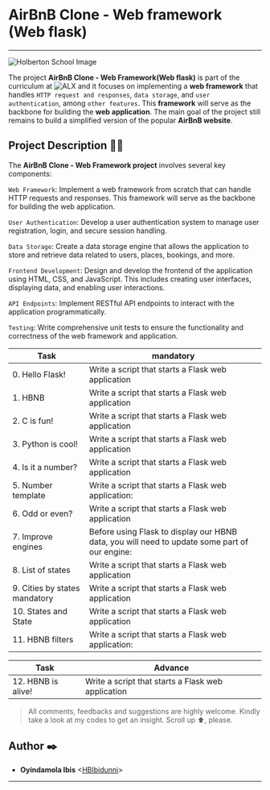 # AirBnB Clone - Web framework (Web flask)
-----------

![Holberton School Image](https://s3.amazonaws.com/intranet-projects-files/concepts/74/hbnb_step3.png)

The project __AirBnB Clone - Web Framework(Web flask)__ is part of the curriculum at ![ALX](ALX) and 
it focuses on implementing a __web framework__ that handles `HTTP request and responses`, 
`data storage`, and `user authentication`, among `other features`.
This __framework__ will serve as the backbone for building the __web application__.
The main goal of the project still remains to build a simplified version of the popular __AirBnB website__.


## Project Description :bust_in_silhouette::briefcase:

The __AirBnB Clone - Web Framework project__ involves several key components:

`Web Framework`: Implement a web framework from scratch that can handle HTTP requests and responses. 
This framework will serve as the backbone for building the web application.

`User Authentication`: Develop a user authentication system to manage user registration, 
login, and secure session handling.

`Data Storage`: Create a data storage engine that allows the application to store 
and retrieve data related to users, places, bookings, and more.

`Frontend Development`: Design and develop the frontend of the application using HTML, 
CSS, and JavaScript. This includes creating user interfaces, 
displaying data, and enabling user interactions.

`API Endpoints`: Implement RESTful API endpoints to interact with the application programmatically.

`Testing`: Write comprehensive unit tests to ensure the functionality and 
correctness of the web framework and application.


| Task | mandatory |
| ------ | ------ |
| 0. Hello Flask! | Write a script that starts a Flask web application |
| 1. HBNB  | Write a script that starts a Flask web application  |
| 2. C is fun! | Write a script that starts a Flask web application |
| 3. Python is cool! | Write a script that starts a Flask web application |
| 4. Is it a number?  | Write a script that starts a Flask web application |
| 5. Number template | Write a script that starts a Flask web application: |
| 6. Odd or even? | Write a script that starts a Flask web application |
| 7. Improve engines | Before using Flask to display our HBNB data, you will need to update some part of our engine:  |
| 8. List of states | Write a script that starts a Flask web application |
| 9. Cities by states mandatory | Write a script that starts a Flask web application |
| 10. States and State  | Write a script that starts a Flask web application |
| 11. HBNB filters | Write a script that starts a Flask web application: |

| Task | Advance |
| ------ | ------ |
| 12. HBNB is alive! | Write a script that starts a Flask web application |



> All comments, feedbacks and suggestions are highly welcome. Kindly take a look at my
codes to get an insight. Scroll up :arrow_up:, please.

##  Author :black_nib:
*  __Oyindamola Ibis__ <[HBIbidunni](https://github.com/HBIbidunni)>
-------

 
